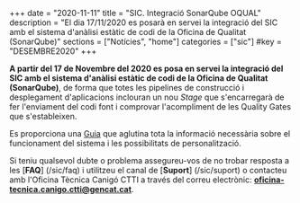 +++
date        = "2020-11-11"
title       = "SIC. Integració SonarQube OQUAL"
description = "El dia 17/11/2020 es posarà en servei la integració del SIC amb el sistema d'anàlisi estàtic de codi de la Oficina de Qualitat (SonarQube)"
sections    = ["Notícies", "home"]
categories  = ["sic"]
#key         = "DESEMBRE2020"
+++

**A partir del 17 de Novembre del 2020 es posa en servei la integració del SIC amb el sistema d'anàlisi estàtic de codi de la Oficina de Qualitat (SonarQube)**,
de forma que totes les pipelines de construcció i desplegament d'aplicacions inclouran un nou *Stage* que s'encarregarà
de fer l'enviament del codi font i comprovar l'acompliment de les Quality Gates que s'estableixen.

Es proporciona una [Guia](/sic-welcome-pack/guia-integracio-sonarqube/) que aglutina tota la informació necessària
sobre el funcionament del sistema i les possibilitats de personalització.

Si teniu qualsevol dubte o problema assegureu-vos de no trobar resposta a les [**FAQ**] (/sic/faq) i utilitzeu el canal de [**Suport**] (/sic/suport)
o contacteu amb l'Oficina Tècnica Canigó CTTI a través del correu electrònic: **oficina-tecnica.canigo.ctti@gencat.cat**.